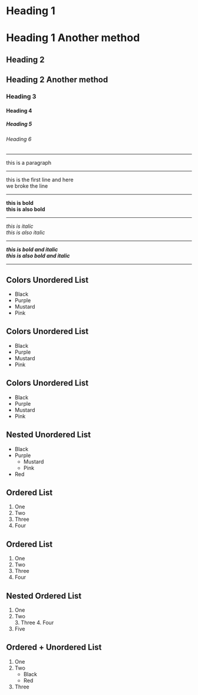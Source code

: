 # Heading 1
Heading 1 Another method
========================
## Heading 2
Heading 2 Another method
------------------------
### Heading 3
#### Heading 4
##### Heading 5
###### Heading 6

---

this is a paragraph

---

this is the first line and here<br>we broke the line

---

**this is bold**  
__this is also bold__  
  
---

*this is italic*  
_this is also italic_  

---

***this is bold and italic***  
___this is also bold and italic___  

---

## Colors Unordered List
- Black
- Purple
- Mustard
- Pink

## Colors Unordered List
* Black
* Purple
* Mustard
* Pink

## Colors Unordered List
+ Black
+ Purple
+ Mustard
+ Pink

## Nested Unordered List
* Black
* Purple
    * Mustard
    * Pink
* Red

## Ordered List
1. One
2. Two
3. Three
4. Four

## Ordered List
1. One
6. Two
2. Three
8. Four

## Nested Ordered List
1. One
2. Two   
    3. Three
    4. Four
5. Five

## Ordered + Unordered List
1. One
2. Two
    - Black
    - Red
3. Three 